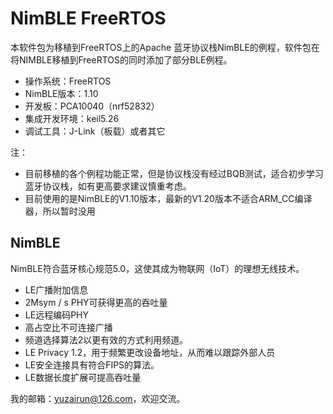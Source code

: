 # NimBLE FreeRTOS
本软件包为移植到FreeRTOS上的Apache 蓝牙协议栈NimBLE的例程，软件包在将NIMBLE移植到FreeRTOS的同时添加了部分BLE例程。

* 操作系统：FreeRTOS
* NimBLE版本：1.10
* 开发板：PCA10040（nrf52832）
* 集成开发环境：keil5.26
* 调试工具：J-Link（板载）或者其它

注：
* 目前移植的各个例程功能正常，但是协议栈没有经过BQB测试，适合初步学习蓝牙协议栈，如有更高要求建议慎重考虑。
* 目前使用的是NimBLE的V1.10版本，最新的V1.20版本不适合ARM_CC编译器，所以暂时没用

## NimBLE
NimBLE符合蓝牙核心规范5.0，这使其成为物联网（IoT）的理想无线技术。

* LE广播附加信息
* 2Msym / s PHY可获得更高的吞吐量
* LE远程编码PHY
* 高占空比不可连接广播
* 频道选择算法2以更有效的方式利用频道。
* LE Privacy 1.2，用于频繁更改设备地址，从而难以跟踪外部人员
* LE安全连接具有符合FIPS的算法。
* LE数据长度扩展可提高吞吐量


我的邮箱：yuzairun@126.com，欢迎交流。
